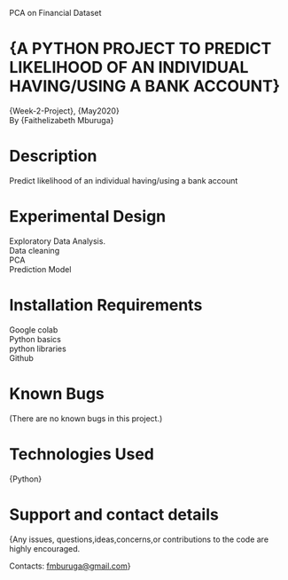 PCA on Financial Dataset
# {A PYTHON PROJECT TO PREDICT LIKELIHOOD OF AN INDIVIDUAL HAVING/USING A BANK ACCOUNT}
{Week-2-Project}, {May2020}\
By {Faithelizabeth Mburuga}
# Description
Predict likelihood of an individual having/using a bank account
# Experimental Design
Exploratory Data Analysis.\
Data cleaning\
PCA \
Prediction Model
# Installation Requirements
Google colab\
Python basics\
python libraries\
Github
# Known Bugs
(There are no known bugs in this project.)

# Technologies Used
{Python}

# Support and contact details
{Any issues, questions,ideas,concerns,or contributions to the code are highly encouraged.

Contacts: fmburuga@gmail.com}
